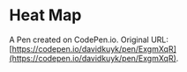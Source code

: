 # Heat Map

A Pen created on CodePen.io. Original URL: [https://codepen.io/davidkuyk/pen/ExgmXqR](https://codepen.io/davidkuyk/pen/ExgmXqR).


